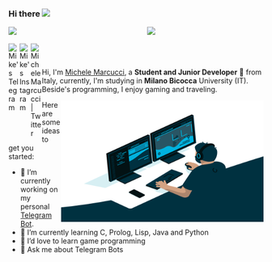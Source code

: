 ### Hi there <img src="https://media.giphy.com/media/hvRJCLFzcasrR4ia7z/giphy.gif" width="25px">
<a href="https://t.me/mike_2000"> <img src="https://github.githubassets.com/images/mona-whisper.gif" height="24" /></h2>
<img align='right' src="https://media.giphy.com/media/836HiJc7pgzy8iNXCn/giphy.gif" width="230" />

  <img align="left" alt="Mike's Telegram" width="22px" src="https://cdn.jsdelivr.net/npm/simple-icons@v3/icons/telegram.svg" />
</a>
<a href="https://www.instagram.com/metanfetamike">
  <img align="left" alt="Mike's Instagram" width="22px" src="https://cdn.jsdelivr.net/npm/simple-icons@v3/icons/instagram.svg" />
</a>
<a href="https://twitter.com/metanfetamike">
  <img align="left" alt="Michele Marcucci | Twitter" width="22px" src="https://cdn.jsdelivr.net/npm/simple-icons@v3/icons/twitter.svg" />
</a>
  
<br />
<br />

Hi, I'm [Michele Marcucci](https://instagram.com/metanfetamike), a **Student and Junior Developer** 🚀 from Italy, currently, I'm studying in **Milano Bicocca** University (IT). Beside's programming, I enjoy gaming and traveling.

<img align="right" alt="GIF" src="https://github.com/mik3sw/mik3sw/blob/main/code.gif?raw=true" width="400" height="240" />
Here are some ideas to get you started:

- 🔭 I’m currently working on my personal [Telegram Bot](https://github.com/mik3sw/GoogleAssistantBot).
- 🌱 I’m currently learning C, Prolog, Lisp, Java and Python
- 👯 I’d love to learn game programming
- 💬 Ask me about Telegram Bots
